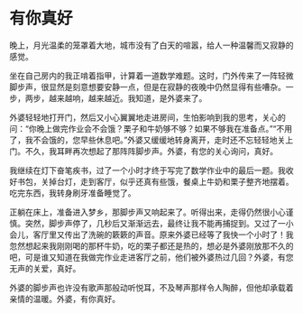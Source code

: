 # 有你真好
晚上，月光温柔的笼罩着大地，城市没有了白天的喧嚣，给人一种温馨而又寂静的感觉。

坐在自己房内的我正啃着指甲，计算着一道数学难题。这时，门外传来了一阵轻微脚步声，很显然是刻意想要安静一点，但是在寂静的夜晚中仍然显得有些嘈杂。一步，两步，越来越响，越来越近。我知道，是外婆来了。

外婆轻轻地打开门，然后又小心翼翼地走进房间，生怕影响到我的思考，关心的问：“你晚上做完作业会不会饿？栗子和牛奶够不够？如果不够我在准备点。”“不用了，我不会饿的，您早些休息吧。”外婆又缓缓地转身离开，走时还不忘轻轻地关上门。不久，我耳畔再次想起了那阵阵脚步声。外婆，有您的关心询问，真好。

我继续在灯下奋笔疾书，过了一个小时才终于写完了数学作业中的最后一题。我收好书包，关掉台灯，走到客厅，似乎还真有些饿，餐桌上牛奶和栗子整齐地摆着。吃完东西，我转身刷牙准备睡觉了。

正躺在床上，准备进入梦乡，那脚步声又响起来了。听得出来，走得仍然很小心谨慎。突然，脚步声停了，几秒后又渐渐远去，最终让我不能再捕捉到。又过了一小会儿，客厅里又传出了洗碗的簌簌的声音。原来外婆已经等了我快一个小时了！我忽然想起来我刚刚喝的那杯牛奶，吃的栗子都还是热的，想必是外婆刚放那不久的吧，可是谁又知道在我做完作业走进客厅之前，他们被外婆热过几回？外婆，有您无声的关爱，真好。

外婆的脚步声也许没有歌声那般动听悦耳，不及琴声那样令人陶醉，但他却承载着亲情的温暖。外婆，有你真好。
